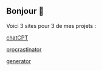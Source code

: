 ## Bonjour 👋

Voici 3 sites pour 3 de mes projets :

[chatCPT](http://chatcpt.great-site.net/)

[procrastinator](http://procrastinator.42web.io/)

[generator](http://generator.free.nf/)

<!--
**Bastien-Project/Bastien-Project** is a ✨ _special_ ✨ repository because its `README.md` (this file) appears on your GitHub profile.

Here are some ideas to get you started:

- 🔭 I’m currently working on ...
- 🌱 I’m currently learning ...
- 👯 I’m looking to collaborate on ...
- 🤔 I’m looking for help with ...
- 💬 Ask me about ...
- 📫 How to reach me: ...
- 😄 Pronouns: ...
- ⚡ Fun fact: ...
-->

